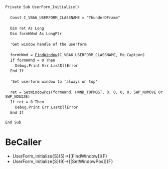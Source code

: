 &nbsp;  &nbsp;  &nbsp;  &nbsp;  
`Private Sub UserForm_Initialize()`  
&nbsp;  &nbsp;  &nbsp;  &nbsp;  
&nbsp;&nbsp;&nbsp;&nbsp;`Const C_VBA6_USERFORM_CLASSNAME = "ThunderDFrame"`  
&nbsp;  &nbsp;  &nbsp;  &nbsp;  
&nbsp;&nbsp;&nbsp;&nbsp;`Dim ret As Long`  
&nbsp;&nbsp;&nbsp;&nbsp;`Dim formHWnd As LongPtr`  
&nbsp;  &nbsp;  &nbsp;  &nbsp;  
&nbsp;&nbsp;&nbsp;&nbsp;`'Get window handle of the userform`  
&nbsp;  &nbsp;  &nbsp;  &nbsp;  
&nbsp;&nbsp;&nbsp;&nbsp;`formHWnd = `[`FindWindow`](FindWindow)`(C_VBA6_USERFORM_CLASSNAME, Me.Caption)`  
&nbsp;&nbsp;&nbsp;&nbsp;`If formHWnd = 0 Then`  
&nbsp;&nbsp;&nbsp;&nbsp;&nbsp;&nbsp;&nbsp;&nbsp;`Debug.Print Err.LastDllError`  
&nbsp;&nbsp;&nbsp;&nbsp;`End If`  
&nbsp;  &nbsp;  &nbsp;  &nbsp;  
&nbsp;&nbsp;&nbsp;&nbsp;`'Set userform window to 'always on top'`  
&nbsp;  &nbsp;  &nbsp;  &nbsp;  
&nbsp;&nbsp;&nbsp;&nbsp;`ret = `[`SetWindowPos`](SetWindowPos)`(formHWnd, HWND_TOPMOST, 0, 0, 0, 0, SWP_NOMOVE Or SWP_NOSIZE)`  
&nbsp;&nbsp;&nbsp;&nbsp;`If ret = 0 Then`  
&nbsp;&nbsp;&nbsp;&nbsp;&nbsp;&nbsp;&nbsp;&nbsp;`Debug.Print Err.LastDllError`  
&nbsp;&nbsp;&nbsp;&nbsp;`End If`  
&nbsp;  &nbsp;  &nbsp;  &nbsp;  
`End Sub`  


# BeCaller
- UserForm_Initialize{S}(5)->[[FindWindow]]{F}
- UserForm_Initialize{S}(9)->[[SetWindowPos]]{F}

